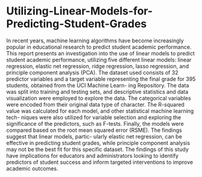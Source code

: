 # Utilizing-Linear-Models-for-Predicting-Student-Grades

In recent years, machine learning algorithms have become increasingly popular in educational research to predict student academic performance. This report presents an investigation into the use of linear models to predict student academic performance, utilizing five different linear models: linear regression, elastic net regression, ridge regression, lasso regression, and principle component analysis (PCA). The dataset used consists of 32 predictor variables and a target variable representing the final grade for 395 students, obtained from the UCI Machine Learn- ing Repository. The data was split into training and testing sets, and descriptive statistics and data visualization were employed to explore the data. The categorical variables were encoded from their original data type of character. The R-squared value was calculated for each model, and other statistical machine learning tech- niques were also utilized for variable selection and exploring the significance of the predictors, such as F-tests. Finally, the models were compared based on the root mean squared error (RSME). The findings suggest that linear models, partic- ularly elastic net regression, can be effective in predicting student grades, while principle component analysis may not be the best fit for this specific dataset. The findings of this study have implications for educators and administrators looking to identify predictors of student success and inform targeted interventions to improve academic outcomes.
